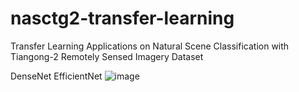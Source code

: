 # nasctg2-transfer-learning
 Transfer Learning Applications on Natural Scene Classification with Tiangong-2 Remotely Sensed Imagery Dataset

DenseNet
EfficientNet
![image](https://github.com/gulkorkut/nasctg2-transfer-learning/assets/94754805/82b2ebb3-34c6-4369-809e-5c27a546e1a7)
